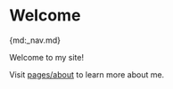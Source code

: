 # Welcome

{md:_nav.md}

Welcome to my site!

Visit [pages/about](/pages/about/) to learn more about me.
